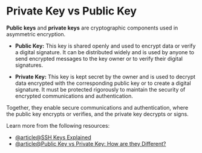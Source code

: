 # Private Key vs Public Key

**Public keys** and **private keys** are cryptographic components used in asymmetric encryption. 

- **Public Key:** This key is shared openly and used to encrypt data or verify a digital signature. It can be distributed widely and is used by anyone to send encrypted messages to the key owner or to verify their digital signatures.

- **Private Key:** This key is kept secret by the owner and is used to decrypt data encrypted with the corresponding public key or to create a digital signature. It must be protected rigorously to maintain the security of encrypted communications and authentication.

Together, they enable secure communications and authentication, where the public key encrypts or verifies, and the private key decrypts or signs.

Learn more from the following resources:

- [@article@SSH Keys Explained](https://www.sectigo.com/resource-library/what-is-an-ssh-key)
- [@article@Public Key vs Private Key: How are they Different?](https://venafi.com/blog/what-difference-between-public-key-and-private-key/)
